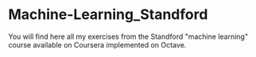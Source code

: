 # Machine-Learning_Standford
You will find here all my exercises from the Standford "machine learning" course available on Coursera implemented on Octave.
